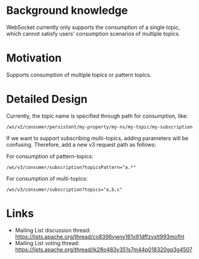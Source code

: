 # Background knowledge

WebSocket currently only supports the consumption of a single topic, which cannot satisfy users' consumption scenarios of multiple topics.

# Motivation

Supports consumption of multiple topics or pattern topics.


# Detailed Design

Currently, the topic name is specified through path for consumption, like:
```
/ws/v2/consumer/persistent/my-property/my-ns/my-topic/my-subscription
```
If we want to support subscribing multi-topics, adding parameters will be confusing. Therefore, add a new v3 request path as follows:

For consumption of pattern-topics:
```
/ws/v3/consumer/subscription?topicsPattern="a.*"
```
For consumption of multi-topics:
```
/ws/v3/consumer/subscription?topics="a,b,c"
```

# Links

* Mailing List discussion thread: https://lists.apache.org/thread/co8396ywny161x91dffzvxlt993mo1ht
* Mailing List voting thread: https://lists.apache.org/thread/lk28o483y351s7m44p018320gq3g4507
